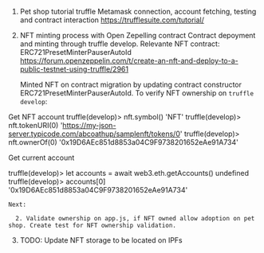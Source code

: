 
1. Pet shop tutorial truffle 
    Metamask connection, account fetching, testing and contract interaction
    https://trufflesuite.com/tutorial/
2. NFT minting process with Open Zepelling contract
    Contract depoyment and minting through truffle develop.
    Relevante NFT contract: ERC721PresetMinterPauserAutoId
    https://forum.openzeppelin.com/t/create-an-nft-and-deploy-to-a-public-testnet-using-truffle/2961

    Minted NFT on contract migration by updating contract constructor ERC721PresetMinterPauserAutoId. 
    To verify NFT ownership on `truffle develop`:

Get NFT account
truffle(develop)> nft.symbol()
'NFT'
truffle(develop)> nft.tokenURI(0)
'https://my-json-server.typicode.com/abcoathup/samplenft/tokens/0'
truffle(develop)> nft.ownerOf(0)
'0x19D6AEc851d8853a04C9F9738201652eAe91A734'

Get current account 

truffle(develop)> let accounts = await web3.eth.getAccounts()
undefined
truffle(develop)> accounts[0]
'0x19D6AEc851d8853a04C9F9738201652eAe91A734'



    Next: 

      2. Validate ownership on app.js, if NFT owned allow adoption on pet shop. Create test for NFT ownership validation.
3. TODO: Update NFT storage to be located on IPFs
